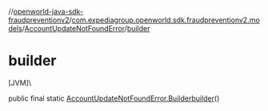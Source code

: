 //[openworld-java-sdk-fraudpreventionv2](../../../index.md)/[com.expediagroup.openworld.sdk.fraudpreventionv2.models](../index.md)/[AccountUpdateNotFoundError](index.md)/[builder](builder.md)

# builder

[JVM]\

public final static [AccountUpdateNotFoundError.Builder](-builder/index.md)[builder](builder.md)()
